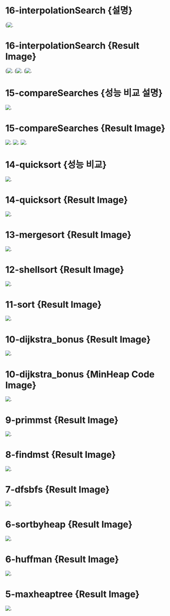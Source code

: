 # 16-interpolationSearch {설명}
(![.](16-interpolationSearch.jpg)
# 16-interpolationSearch {Result Image}
(![.](16-interpolationSearch1st.jpg)
(![.](16-interpolationSearch2nd.jpg)
(![.](16-interpolationSearch3rd.jpg)
# 15-compareSearches {성능 비교 설명}
![.](15-compareSearches.jpg)
# 15-compareSearches {Result Image}
![.](15-compareSearches1st.jpg)
![.](15-compareSearches2nd.jpg)
![.](15-compareSearches3rd.jpg)
# 14-quicksort {성능 비교}
![.](14-quicksort..jpg)
# 14-quicksort {Result Image}
![.](14-quicksort.jpg)
# 13-mergesort {Result Image}
![.](13-mergesort.jpg)
# 12-shellsort {Result Image}
![.](12-shellsort.jpg)
# 11-sort {Result Image}
![.](11-sort.jpg)
# 10-dijkstra_bonus {Result Image}
![.](10-dijkstra_bonus.jpg)
# 10-dijkstra_bonus {MinHeap Code Image}
![.](10-dijkstra_min_heap.jpg)
# 9-primmst {Result Image}
![.](9-primmst.jpg)
# 8-findmst {Result Image}
![.](8-findmst.jpg)
# 7-dfsbfs {Result Image}
![.](7-dfsbfs.jpg)
#  6-sortbyheap {Result Image}
![.]( 6-sortbyheap.jpg)
# 6-huffman {Result Image}
![.](6-huffman.jpg)
# 5-maxheaptree {Result Image}
![.](5-maxheaptree.jpg)
